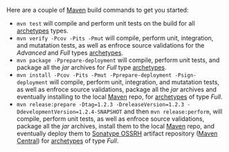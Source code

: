 Here are a couple of [Maven][0] build commands to get you started:

- `mvn test` will compile and perform unit tests on the build for all [archetypes](/#archetypes) types.
- `mvn verify -Pcov -Pits -Pmut` will compile, perform unit, integration, and mutatation tests, as well as enfroce
  source validations for the *Advanced* and *Full* types [archetypes](/#archetypes).
- `mvn package -Pprepare-deployment` will compile, perform unit tests, and package all the *jar* archives for *Full*
  type [archetypes](/#archetypes).
- `mvn install -Pcov -Pits -Pmut -Pprepare-deployment -Psign-deployment` will compile, perform unit, integration,
  and mutatation tests, as well as enfroce source validations, package all the *jar* archives and eventually
  installing to the local [Maven][0] repo, for [archetypes](/#archetypes) of type *Full*.
- `mvn release:prepare -Dtag=1.2.3 -DreleaseVersion=1.2.3 -DdevelopmentVersion=1.2.4-SNAPSHOT` and then
  `mvn release:perform`, will compile, perform unit tests, as well as enfroce source validations, package all the
  *jar* archives, install them to the local [Maven][0] repo, and eventually deploy them to [Sonatype OSSRH][1]
  artifact repository ([Maven Central][2]) for [archetypes](/#archetypes) of type *Full*.

[0]: https://maven.apache.org/docs/3.8.4/release-notes.html
[1]: https://central.sonatype.org/publish/publish-guide/
[2]: https://search.maven.org/
